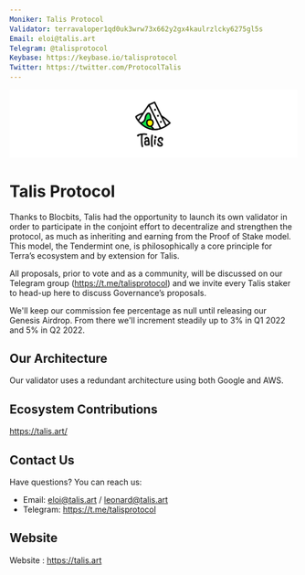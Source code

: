 ```yaml
---
Moniker: Talis Protocol
Validator: terravaloper1qd0uk3wrw73x662y2gx4kaulrzlcky6275gl5s
Email: eloi@talis.art
Telegram: @talisprotocol
Keybase: https://keybase.io/talisprotocol
Twitter: https://twitter.com/ProtocolTalis
---
```


<p align="center">
  <img src="talis-protocol.png">
</p>

# Talis Protocol

Thanks to Blocbits, Talis had the opportunity to launch its own validator in order to participate in the conjoint effort to decentralize and strengthen the protocol, as much as inheriting and earning from the Proof of Stake model. 
This model, the Tendermint one, is philosophically a core principle for Terra’s ecosystem and by extension for Talis.

All proposals, prior to vote and as a community, will be discussed on our Telegram group (https://t.me/talisprotocol) and we invite every Talis staker to head-up here to discuss Governance’s proposals. 

We'll keep our commission fee percentage as null until releasing our Genesis Airdrop.
From there we'll increment steadily up to 3% in Q1 2022 and 5% in Q2 2022.

## Our Architecture

Our validator uses a redundant architecture using both Google and AWS.

## Ecosystem Contributions

https://talis.art/

## Contact Us

Have questions? You can reach us:

- Email: eloi@talis.art / leonard@talis.art
- Telegram: https://t.me/talisprotocol

## Website

Website : https://talis.art